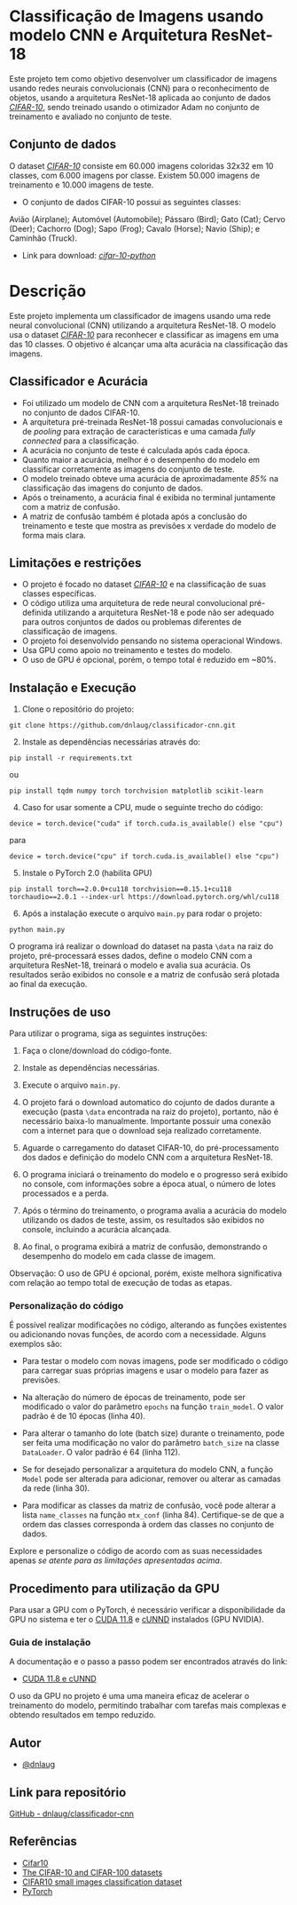 # Classificação de Imagens usando modelo CNN e Arquitetura ResNet-18

Este projeto tem como objetivo desenvolver um classificador de imagens usando redes neurais convolucionais (CNN) para o reconhecimento de objetos, usando a arquitetura ResNet-18 aplicada ao conjunto de dados [_CIFAR-10_](https://www.cs.toronto.edu/~kriz/cifar.html), 
sendo treinado usando o otimizador Adam no conjunto de treinamento e avaliado no conjunto de teste.

## Conjunto de dados
O dataset [_CIFAR-10_](https://www.cs.toronto.edu/~kriz/cifar.html) consiste em 60.000 imagens coloridas 32x32 em 10 classes, com 6.000 imagens por classe. Existem 50.000 imagens de treinamento e 10.000 imagens de teste. 

- O conjunto de dados CIFAR-10 possui as seguintes classes:

Avião (Airplane); Automóvel (Automobile); Pássaro (Bird); Gato (Cat); Cervo (Deer); Cachorro (Dog); Sapo (Frog); Cavalo (Horse); Navio (Ship); e Caminhão (Truck).

- Link para download: [_cifar-10-python_](https://www.cs.toronto.edu/~kriz/cifar-10-python.tar.gz) 

# Descrição

Este projeto implementa um classificador de imagens usando uma rede neural convolucional (CNN) utilizando a arquitetura ResNet-18. O modelo usa o dataset [_CIFAR-10_](https://www.cs.toronto.edu/~kriz/cifar.html) para reconhecer e classificar as imagens em uma das 10 classes. O objetivo é alcançar uma alta acurácia na classificação das imagens.

## Classificador e Acurácia

- Foi utilizado um modelo de CNN com a arquitetura ResNet-18 treinado no conjunto de dados CIFAR-10. 
- A arquitetura pré-treinada ResNet-18 possui camadas convolucionais e de _pooling_ para extração de características e uma camada _fully connected_ para a classificação. 
- A acurácia no conjunto de teste é calculada após cada época. 
- Quanto maior a acurácia, melhor é o desempenho do modelo em classificar corretamente as imagens do conjunto de teste.
- O modelo treinado obteve uma acurácia de aproximadamente _85%_ na classificação das imagens do conjunto de dados.
- Após o treinamento, a acurácia final é exibida no terminal juntamente com a matriz de confusão. 
- A matriz de confusão também é plotada após a conclusão do treinamento e teste que mostra as previsões x verdade do modelo de forma mais clara.

## Limitações e restrições
- O projeto é focado no dataset [_CIFAR-10_](https://www.cs.toronto.edu/~kriz/cifar.html) e na classificação de suas classes específicas.
- O código utiliza uma arquitetura de rede neural convolucional pré-definida utilizando a arquitetura ResNet-18 e pode não ser adequado para outros conjuntos de dados ou problemas diferentes de classificação de imagens.
- O projeto foi desenvolvido pensando no sistema operacional Windows.
- Usa GPU como apoio no treinamento e testes do modelo.
- O uso de GPU é opcional, porém, o tempo total é reduzido em ~80%.

## Instalação e Execução

1. Clone o repositório do projeto:

``` git clone https://github.com/dnlaug/classificador-cnn.git ```

2. Instale as dependências necessárias através do:

``` pip install -r requirements.txt ```

ou

``` pip install tqdm numpy torch torchvision matplotlib scikit-learn ```

4. Caso for usar somente a CPU, mude o seguinte trecho do código:

``` device = torch.device("cuda" if torch.cuda.is_available() else "cpu") ``` 

para

 ``` device = torch.device("cpu" if torch.cuda.is_available() else "cpu") ```

5. Instale o PyTorch 2.0 (habilita GPU)

``` pip install torch==2.0.0+cu118 torchvision==0.15.1+cu118 torchaudio==2.0.1 --index-url https://download.pytorch.org/whl/cu118 ```

6. Após a instalação execute o arquivo `main.py` para rodar o projeto:

``` python main.py ```

O programa irá realizar o download do dataset na pasta `\data` na raiz do projeto, pré-processará esses dados, define o modelo CNN com a arquitetura ResNet-18, treinará o modelo e avalia sua acurácia. Os resultados serão exibidos no console e a matriz de confusão será plotada ao final da execução.

## Instruções de uso

Para utilizar o programa, siga as seguintes instruções:

1. Faça o clone/download do código-fonte.

2. Instale as dependências necessárias.

3. Execute o arquivo `main.py`.

4. O projeto fará o download automatico do cojunto de dados durante a execução (pasta `\data` encontrada na raiz do projeto), portanto, não é necessário baixa-lo manualmente. Importante possuir uma conexão com a internet para que o download seja realizado corretamente.

5. Aguarde o carregamento do dataset CIFAR-10, do pré-processamento dos dados e definição do modelo CNN com a arquitetura ResNet-18.

6. O programa iniciará o treinamento do modelo e o progresso será exibido no console, com informações sobre a época atual, o número de lotes processados e a perda.

7. Após o término do treinamento, o programa avalia a acurácia do modelo utilizando os dados de teste, assim, os resultados são exibidos no console, incluindo a acurácia alcançada.

8. Ao final, o programa exibirá a matriz de confusão, demonstrando o desempenho do modelo em cada classe de imagem.

Observação: O uso de GPU é opcional, porém, existe melhora significativa com relação ao tempo total de execução de todas as etapas. 

### Personalização do código

É possível realizar modificações no código, alterando as funções existentes ou adicionando novas funções, de acordo com a necessidade. Alguns exemplos são:

- Para testar o modelo com novas imagens, pode ser modificado o código para carregar suas próprias imagens e usar o modelo para fazer as previsões.

- Na alteração do número de épocas de treinamento, pode ser modificado o valor do parâmetro `epochs` na função `train_model`. O valor padrão é de 10 épocas (linha 40).

- Para alterar o tamanho do lote (batch size) durante o treinamento, pode ser feita uma modificação no valor do parâmetro `batch_size` na classe `DataLoader`. O valor padrão é 64 (linha 112).

- Se for desejado personalizar a arquitetura do modelo CNN, a função `Model` pode ser alterada para adicionar, remover ou alterar as camadas da rede (linha 30).

- Para modificar as classes da matriz de confusão, você pode alterar a lista `name_classes` na função `mtx_conf` (linha 84). Certifique-se de que a ordem das classes corresponda à ordem das classes no conjunto de dados.

Explore e personalize o código de acordo com as suas necessidades apenas _se atente para as limitações apresentadas acima_.

## Procedimento para utilização da GPU

Para usar a GPU com o PyTorch, é necessário verificar a disponibilidade da GPU no sistema e ter o [CUDA 11.8](https://developer.nvidia.com/cuda-11-8-0-download-archive) e [cUNND](https://developer.nvidia.com/cudnn) instalados (GPU NVIDIA).

### Guia de instalação 

A documentação e o passo a passo podem ser encontrados através do link: 

- [CUDA 11.8 e cUNND](https://docs.nvidia.com/deeplearning/cudnn/install-guide/index.html)

O uso da GPU no projeto é uma uma maneira eficaz de acelerar o treinamento do modelo, permitindo trabalhar com tarefas mais complexas e obtendo resultados em tempo reduzido.

## Autor

- [@dnlaug](https://www.github.com/dnlaug)

## Link para repositório

[GitHub - dnlaug/classificador-cnn](https://github.com/dnlaug/classificador-cnn)

## Referências

 - [Cifar10](https://www.tensorflow.org/datasets/catalog/cifar10?hl=pt-br)
 - [The CIFAR-10 and CIFAR-100 datasets](https://www.cs.toronto.edu/~kriz/cifar.html)
 - [CIFAR10 small images classification dataset](https://keras.io/api/datasets/cifar10/)
 - [PyTorch](https://pytorch.org/get-started/locally/)

